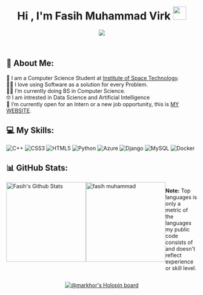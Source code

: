 <h1 align="center">Hi , I'm Fasih Muhammad Virk <img src="https://media.giphy.com/media/hvRJCLFzcasrR4ia7z/giphy.gif" width="35"></h1>
<p align="center">
  <a href="https://github.com/DenverCoder1/readme-typing-svg"><img src="https://readme-typing-svg.herokuapp.com?font=Time+New+Roman&color=%23C8BE25&size=25&center=true&vCenter=true&width=600&height=100&lines=Computer+Science+Student;Software+Developer;Pythonista;Always+learning+new+things"></a>
</p>

<br>

	
## 💫 About Me:
🏫 I am a Computer Science Student at <a href='https://ist.edu.pk/'>Institute of Space Technology</a>.<br>🧑‍💻 I love using Software as a solution for every Problem.<br>🧑‍🎓 I’m currently doing BS in Computer Science.<br>🤓 I am intrested in Data Science and Artificial Intelligence<br>🤔 I’m currently open for an Intern or a new job opportunity, this is <a href ='https://fasihmuhammadvirk.github.io/'>MY WEBSITE</a>.

## 💻 My Skills:
![C++](https://img.shields.io/badge/c++-%2300599C.svg?style=flat&logo=c%2B%2B&logoColor=white) ![CSS3](https://img.shields.io/badge/css3-%231572B6.svg?style=flat&logo=css3&logoColor=white) ![HTML5](https://img.shields.io/badge/html5-%23E34F26.svg?style=flat&logo=html5&logoColor=white) ![Python](https://img.shields.io/badge/python-3670A0?style=flat&logo=python&logoColor=ffdd54) ![Azure](https://img.shields.io/badge/azure-%230072C6.svg?style=flat&logo=azure-devops&logoColor=white) ![Django](https://img.shields.io/badge/django-%23092E20.svg?style=flat&logo=django&logoColor=white) ![MySQL](https://img.shields.io/badge/mysql-%2300f.svg?style=flat&logo=mysql&logoColor=white) ![Docker](https://img.shields.io/badge/docker-%230db7ed.svg?style=flat&logo=docker&logoColor=white)

## 📊 GitHub Stats:
<div style="display: flex; flex-direction: row;>

<a href="https://github.com/anuraghazra/github-readme-stats">
<img alt="Fasih's Github Stats" src="https://github-readme-stats-git-masterrstaa-rickstaa.vercel.app/api/top-langs/?username=FasihMuhammadVirk&theme=tokyonight&hide_progress=true&hide_border=false&langs_count=10" height="210px"/></a>

<img src="https://github-readme-streak-stats.herokuapp.com/?user=FasihMuhammadVirk&theme=tokyonight&hide_border=false" alt="fasih muhammad" height="210px"/>

<br/>

<b>Note:</b> Top languages is only a metric of the languages my public code consists of and doesn't reflect experience or skill level.
 
</div>

<p align="center"> <a href="https://holopin.io/@markhor"><img src="https://holopin.io/api/user/board?user=markhor" alt="@markhor's Holopin board" /></a> </p>
	


